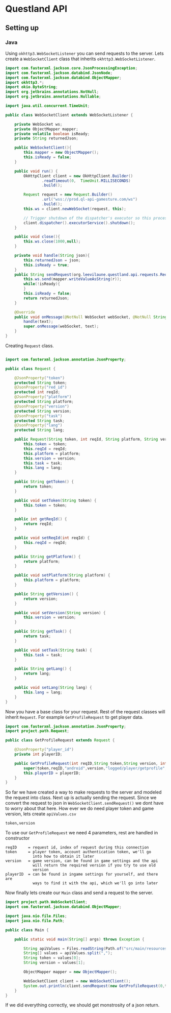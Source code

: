 # Questland API

## Setting up

### Java

Using `okhttp3.WebSocketListener` you can send requests to the server. Lets create a `WebSocketClient` class that inherits `okhttp3.WebSocketListener`.
```java
import com.fasterxml.jackson.core.JsonProcessingException;
import com.fasterxml.jackson.databind.JsonNode;
import com.fasterxml.jackson.databind.ObjectMapper;
import okhttp3.*;
import okio.ByteString;
import org.jetbrains.annotations.NotNull;
import org.jetbrains.annotations.Nullable;

import java.util.concurrent.TimeUnit;

public class WebSocketClient extends WebSocketListener {

    private WebSocket ws;
    private ObjectMapper mapper;
    private volatile boolean isReady;
    private String returnedJson;

    public WebSocketClient(){
        this.mapper = new ObjectMapper();
        this.isReady = false;
    }

    public void run() {
        OkHttpClient client = new OkHttpClient.Builder()
                .readTimeout(0,  TimeUnit.MILLISECONDS)
                .build();

        Request request = new Request.Builder()
                .url("wss://prod.ql-api-gamesture.com/ws")
                .build();
        this.ws = client.newWebSocket(request, this);

        // Trigger shutdown of the dispatcher's executor so this process can exit cleanly.
        client.dispatcher().executorService().shutdown();
    }

    public void close(){
        this.ws.close(1000,null);
    }

    private void handle(String json){
        this.returnedJson = json;
        this.isReady = true;
    }
    public String sendRequest(org.leevilaune.questland.api.requests.Request r) throws JsonProcessingException {
        this.ws.send(mapper.writeValueAsString(r));
        while(!isReady){
        }
        this.isReady = false;
        return returnedJson;
    }

    @Override
    public void onMessage(@NotNull WebSocket webSocket, @NotNull String text) {
        handle(text);
        super.onMessage(webSocket, text);
    }
}

```

Creating  `Request` class.

```java

import com.fasterxml.jackson.annotation.JsonProperty;

public class Request {

    @JsonProperty("token")
    protected String token;
    @JsonProperty("red_id")
    protected int reqId;
    @JsonProperty("platform")
    protected String platform;
    @JsonProperty("version")
    protected String version;
    @JsonProperty("task")
    protected String task;
    @JsonProperty("lang")
    protected String lang;

    public Request(String token, int reqId, String platform, String version, String task, String lang) {
        this.token = token;
        this.reqId = reqId;
        this.platform = platform;
        this.version = version;
        this.task = task;
        this.lang = lang;
    }

    public String getToken() {
        return token;
    }

    public void setToken(String token) {
        this.token = token;
    }

    public int getReqId() {
        return reqId;
    }

    public void setReqId(int reqId) {
        this.reqId = reqId;
    }

    public String getPlatform() {
        return platform;
    }

    public void setPlatform(String platform) {
        this.platform = platform;
    }

    public String getVersion() {
        return version;
    }

    public void setVersion(String version) {
        this.version = version;
    }

    public String getTask() {
        return task;
    }

    public void setTask(String task) {
        this.task = task;
    }

    public String getLang() {
        return lang;
    }

    public void setLang(String lang) {
        this.lang = lang;
    }
}
```
Now you have a base class for your request. Rest of the request classes will inherit `Request`. For example `GetProfileRequest` to get player data.
```java
import com.fasterxml.jackson.annotation.JsonProperty;
import project.path.Request;

public class GetProfileRequest extends Request {

    @JsonProperty("player_id")
    private int playerID;

    public GetProfileRequest(int reqID,String token,String version, int playerID){
        super(token,reqID,"android",version,"logged/player/getprofile","us");
        this.playerID = playerID;
    }
}
```
So far we have created a way to make requests to the server and modeled the request into class. Next up is actually sending the request. 
Since we convert the request to json in `WebSocketClient.sendRequest()` we dont have to worry about that here. How ever we do need 
player token and game version, lets create `apiValues.csv`

```csv
token,version
```
To use our `GetProfileRequest` we need 4 parameters, rest are handled in constructor
```
reqID     = request id, index of request during this connection
token     = player token, account authentication token, we'll go
            into how to obtain it later
version   = game version, can be found in game settings and the api
            will return the required version if you try to use old
            version
playerID  = can be found in ingame settings for yourself, and there are
            ways to find it with the api, which we'll go into later
```
Now finally lets create our `Main` class and send a request to the server. 
```java
import project.path.WebSocketClient;
import com.fasterxml.jackson.databind.ObjectMapper;

import java.nio.file.Files;
import java.nio.file.Path;

public class Main {

    public static void main(String[] args) throws Exception {

        String apiValues = Files.readString(Path.of("src/main/resources/apiValues.csv"));
        String[] values = apiValues.split(",");
        String token = values[0];
        String version = values[1];

        ObjectMapper mapper = new ObjectMapper();

        WebSocketClient client = new WebSocketClient();
        System.out.println(client.sendRequest(new GetProfileRequest(0,token,version,11987825)));
    }
}
```
If we did everything correctly, we should get monstrosity of a json return.


